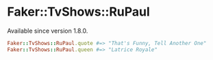 # Faker::TvShows::RuPaul

Available since version 1.8.0.

```ruby
Faker::TvShows::RuPaul.quote #=> "That's Funny, Tell Another One"
Faker::TvShows::RuPaul.queen #=> "Latrice Royale"
```
